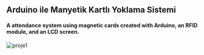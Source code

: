 ## Arduino ile Manyetik Kartlı Yoklama Sistemi

#### A attendance system using magnetic cards created with Arduino, an RFID module, and an LCD screen.

![proje1](https://user-images.githubusercontent.com/82460438/150025290-5953c83f-b6ae-47d6-8459-20141fb9a070.jpeg)
